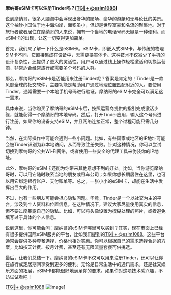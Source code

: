 **摩纳哥eSIM卡可以注册Tinder吗？[[TG💪+ @esim1088](https://t.me/s/esim1088)]**

说到摩纳哥，很多人脑海中会浮现出奢华的赌场、豪华的游艇和无与伦比的美景。这个袖珍小国位于地中海沿岸，面积虽小，但却是世界富豪和名流的聚集地。对于旅行者或者居住在摩纳哥的人来说，拥有一个当地的电话号码无疑是一种便利。而eSIM卡的出现，让这一切变得更加简单。

首先，我们来了解一下什么是eSIM卡。eSIM卡，即嵌入式SIM卡，与传统的物理SIM卡不同，它直接集成在设备中，无需更换实体卡。这种技术不仅减少了手机的设计复杂性，还提供了更大的灵活性。用户可以通过线上操作轻松激活和切换运营商，非常适合经常旅行或需要多个号码的人群。

那么，摩纳哥的eSIM卡是否能用来注册Tinder呢？答案是肯定的！Tinder是一款风靡全球的社交软件，主要功能是帮助用户通过地理位置匹配附近的人。要使用Tinder，通常需要一个本地手机号码进行验证。摩纳哥的eSIM卡完全可以满足这一需求。

具体来说，当你购买了摩纳哥的eSIM卡后，按照运营商提供的指引完成激活步骤，就能获得一个摩纳哥的本地号码。然后，打开Tinder应用，输入这个号码进行注册。如果你的设备支持eSIM，并且网络连接正常，整个过程可能只需几分钟。

当然，在实际操作中可能会遇到一些小问题。比如，有些国家或地区的IP地址可能会被Tinder识别为非本地访问，从而导致注册失败。针对这种情况，你可以尝试切换到摩纳哥的公共Wi-Fi网络，或者使用一些安全的代理工具来伪装你的IP地址。

此外，摩纳哥的eSIM卡还能为你带来其他意想不到的好处。比如，当你游览摩纳哥时，可以用它随时联系当地的朋友或租车公司；如果你想长期居住在这里，也可以用它绑定银行账户、支付账单等。总之，一张小小的eSIM卡，却能在生活中发挥出巨大的作用。

不过，也有一些朋友可能会担心隐私问题。毕竟，Tinder是一个以社交为主的平台，涉及到个人资料和位置信息。在这种情况下，建议大家尽量使用真实的信息，但不要过度暴露自己的隐私。比如，可以将头像设置为模糊处理的照片，或者避免填写过于具体的个人信息。

说到这里，你可能会问：摩纳哥的eSIM卡哪里可以买到？其实，现在市面上已经有很多提供国际eSIM服务的平台，比如我们提到的[TG💪+ @esim1088](https://t.me/s/esim1088)。这些平台通常会提供多种套餐选择，价格也相对实惠。你可以根据自己的需求选择合适的方案，比如按天计费、按月计费，甚至还有无限流量套餐可供挑选。

最后，让我们总结一下。摩纳哥的eSIM卡不仅可以用来注册Tinder，还可以让你在旅行或定居期间享受到更多的便利。无论是日常生活中的通讯需求，还是社交娱乐方面的拓展，eSIM卡都能很好地满足你的要求。如果你对这项技术感兴趣，不妨试试看吧！

[[TG💪+ @esim1088](https://t.me/s/esim1088) ![Image](https://i.postimg.cc/4NQfJmqS/Snipaste-2025-05-13-00-14-12.png)]